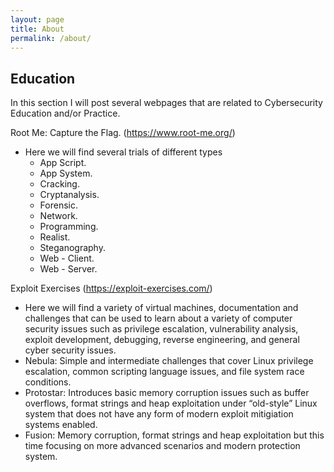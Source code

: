 ```yaml
---
layout: page
title: About
permalink: /about/
---
```


## Education 

In this section I will post several webpages that are related to Cybersecurity Education and/or Practice. 

Root Me: Capture the Flag. (https://www.root-me.org/)

* Here we will find several trials of different types
  * App Script.
  * App System. 
  * Cracking.
  * Cryptanalysis.
  * Forensic.
  * Network.
  * Programming.
  * Realist.
  * Steganography.
  * Web - Client.
  * Web - Server.

 Exploit Exercises (https://exploit-exercises.com/)
 
  * Here we will find a variety of virtual machines, documentation and challenges that can be used to learn about a 
variety of computer security issues such as privilege escalation, vulnerability analysis, exploit development, debugging, 
reverse engineering, and general cyber security issues.
  * Nebula:  Simple and intermediate challenges that cover Linux privilege escalation, common scripting language issues, and file system race conditions.
  * Protostar:  Introduces basic memory corruption issues such as buffer overflows, format strings and heap exploitation under “old-style” Linux system that does not have any form of modern exploit mitigiation systems enabled.
  * Fusion: Memory corruption, format strings and heap exploitation but this time focusing on more advanced scenarios and modern protection system.
